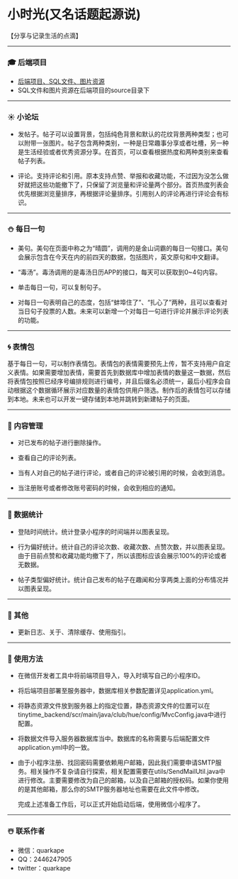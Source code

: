 # 小时光(又名话题起源说)

【分享与记录生活的点滴】

---

### :mortar_board: 后端项目

- [后端项目、SQL文件、图片资源](https://github.com/quarkape/tinytime_backend)
- SQL文件和图片资源在后端项目的source目录下

---

### :sunny: 小论坛

- 发帖子。帖子可以设置背景，包括纯色背景和默认的花纹背景两种类型；也可以附带一张图片。帖子包含两种类别，一种是日常趣事分享或者吐槽，另一种是生活经验或者优秀资源分享。在首页，可以查看根据热度和两种类别来查看帖子列表。

- 评论。支持评论和引用。原本支持点赞、举报和收藏功能，不过因为没怎么做好就把这些功能撤下了，只保留了浏览量和评论量两个部分。首页热度列表会优先根据浏览量排序，再根据评论量排序。引用别人的评论再进行评论会有标识。

---

### :snowman: 每日一句

- 美句。美句在页面中称之为“晴圆”，调用的是金山词霸的每日一句接口。美句会展示包含在今天在内的前四天的数据，包括图片，英文原句和中文翻译。

- “毒汤”。毒汤调用的是毒汤日历APP的接口，每天可以获取到0~4句内容。

- 单击每日一句，可以复制句子。

- 对每日一句表明自己的态度，包括“蚌埠住了”、“扎心了”两种，且可以查看对当日句子投票的人数。未来可以新增一个对每日一句进行评论并展示评论列表的功能。

---

### :cyclone: 表情包

基于每日一句，可以制作表情包。表情包的表情需要预先上传，暂不支持用户自定义表情。如果需要增加表情，需要首先到数据库中增加表情的数量这一数据，然后将表情包按照已经序号编排规则进行编号，并且后缀名必须统一，最后小程序会自动根据这个数据循环展示对应数量的表情包供用户筛选。制作后的表情包可以存储到本地。未来也可以开发一键存储到本地并跳转到新建帖子的页面。

---

### :ocean: 内容管理

- 对已发布的帖子进行删除操作。

- 查看自己的评论列表。

- 当有人对自己的帖子进行评论，或者自己的评论被引用的时候，会收到消息。

- 当注册账号或者修改账号密码的时候，会收到相应的通知。

---

### :foggy: 数据统计

- 登陆时间统计。统计登录小程序的时间端并以图表呈现。

- 行为偏好统计。统计自己的评论次数、收藏次数、点赞次数，并以图表呈现。由于目前点赞和收藏功能均撤下了，所以该图标应该会展示100%的评论或者无数据。

- 帖子类型偏好统计。统计自己发布的帖子在趣闻和分享两类上面的分布情况并以图表呈现。

---

### :penguin: 其他

- 更新日志、关于、清除缓存、使用指引。

---

### :palm_tree: 使用方法

- 在微信开发者工具中将前端项目导入，导入时填写自己的小程序ID。

- 将后端项目部署至服务器中，数据库相关参数配置详见application.yml。

- 将静态资源文件放到服务器上的指定位置，静态资源文件的位置可以在tinytime_backend/scr/main/java/club/hue/config/MvcConfig.java中进行配置。

- 将数据文件导入服务器数据库当中。数据库的名称需要与后端配置文件application.yml中的一致。

- 由于小程序注册、找回密码需要依赖用户邮箱，因此我们需要申请SMTP服务。相关操作不复杂请自行探索，相关配置需要在utils/SendMailUtil.java中进行修改。主要需要修改为自己的邮箱，以及自己邮箱的授权码。如果你使用的是其他邮箱，那么你的SMTP服务器地址也需要在此文件中修改。

  完成上述准备工作后，可以正式开始启动后端，使用微信小程序了。

----

### :snowman_with_snow: 联系作者

- 微信：quarkape
- QQ：2446247905
- twitter：quarkape